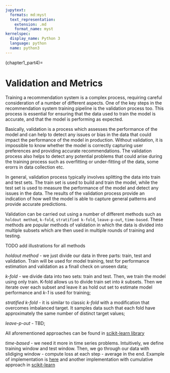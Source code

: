 ```yaml
---
jupytext:
  formats: md:myst
  text_representation:
    extension: .md
    format_name: myst
kernelspec:
  display_name: Python 3
  language: python
  name: python3
---
```


(chapter1_part4)=

# Validation and Metrics
Training a recommendation system is a complex process, requiring careful consideration
of a number of different aspects. One of the key steps in the recommendation system
training pipeline is the validation process too. This process is essential for ensuring
that the data used to train the model is accurate, and that the model is performing as expected.

Basically, validation is a process which assesses the performance of the model and can help
to detect any issues or bias in the data that could impact the performance of the model in
production. Without validation, it is impossible to know whether the model is correctly
capturing user preferences and providing accurate recommendations. The validation process
also helps to detect any potential problems that could arise during the training process
such as overfitting or under-fitting of the data, some erorrs in data collection etc.

In general, validation process typically involves splitting the data into train and
test sets. The train set is used to build and train the model, while the test set is
used to measure the performance of the model and detect any issues in the data.
The results of the validation process provide an indication of how well the model
is able to capture general patterns and provide accurate predictions.

Validation can be carried out using a number of different methods such as `holdout method`,
`k-fold`, `stratified k-fold`, `leave-p-out`, `time-based`. These methods are popular methods of
validation in which the data is divided into multiple subsets which are then used in multiple
rounds of training and testing.

TODO add illustrations for all methods

*holdout method* - we just divide our data in three parts: train, test and validation. Train will
be used for model training, test for performance estimation and validation as a finall check on unseen data;

*k-fold* - we divide data into two sets: train and test. Then, we train the model using only train. K-fold
allows us to divide train set into *k* subsets. Then we iterate over each subset and leave it as hold out set
to estimate model performance and *k-1* is used for training;

*stratified k-fold* - it is similar to classic *k-fold* with a modification that overcomes imbalanced target.
It samples data such that each fold have approximately the same number of distinct target values;

*leave-p-out* - TBD;

All aforementioned approaches can be found in [scikit-learn library](https://scikit-learn.org/stable/modules/cross_validation.html)

*time-based* - we need it more in time series problems. Intuitively, we define training window and 
test window. Then, we go through our data with slidiging window - compute loss at each step - average in the end.
Example of implementation is [here](https://towardsdatascience.com/time-based-cross-validation-d259b13d42b8) and
another implementation with cumulative approach in [scikit-learn](https://scikit-learn.org/stable/modules/generated/sklearn.model_selection.TimeSeriesSplit.html)

